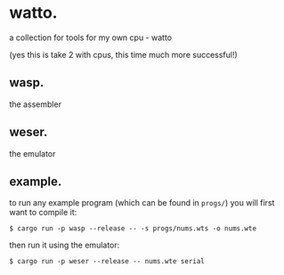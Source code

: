 # watto.

a collection for tools for my own cpu - watto

(yes this is take 2 with cpus, this time much more successful!)

## wasp.

the assembler

## weser.

the emulator

## example.

to run any example program (which can be found in `progs/`) you will first want to compile it:
```shell
$ cargo run -p wasp --release -- -s progs/nums.wts -o nums.wte
```

then run it using the emulator:
```shell
$ cargo run -p weser --release -- nums.wte serial
```
